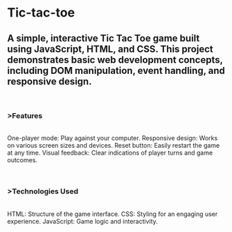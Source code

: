 # Tic-tac-toe
<h2>A simple, interactive Tic Tac Toe game built using JavaScript, HTML, and CSS. This project demonstrates basic web development concepts, including DOM manipulation, event handling, and responsive design.</h2>
<br>
<p><h3>>Features</h3><br>
One-player mode: Play against your computer.
Responsive design: Works on various screen sizes and devices.
Reset button: Easily restart the game at any time.
Visual feedback: Clear indications of player turns and game outcomes.</p>
<br>

<p>
  <h3>>Technologies Used</h3><br>
HTML: Structure of the game interface.
CSS: Styling for an engaging user experience.
JavaScript: Game logic and interactivity.

</p>
